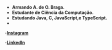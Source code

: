 - **Armando A. de O. Braga.** 
- **Estudante de Ciência da Computação.**
- **Estudando Java, C, JavaScript,e TypeScript.**
- 
-**[Instagram](https://www.instagram.com/braga_armando_25/)**
  
-**[LinkedIn](https://www.linkedin.com/in/armando-braga-4169b2253/)**

<!---
Bragarmando25/Bragarmando25 is a ✨ special ✨ repository because its `README.md` (this file) appears on your GitHub profile.
You can click the Preview link to take a look at your changes.
--->
